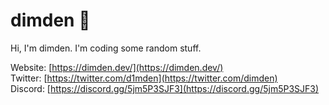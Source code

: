 <p align=center><h1>dimden 🌙</h1><p>  
Hi, I'm dimden. I'm coding some random stuff.  
  
Website: [https://dimden.dev/](https://dimden.dev/)  
Twitter: [https://twitter.com/d1mden](https://twitter.com/dimden)  
Discord: [https://discord.gg/5jm5P3SJF3](https://discord.gg/5jm5P3SJF3)  
